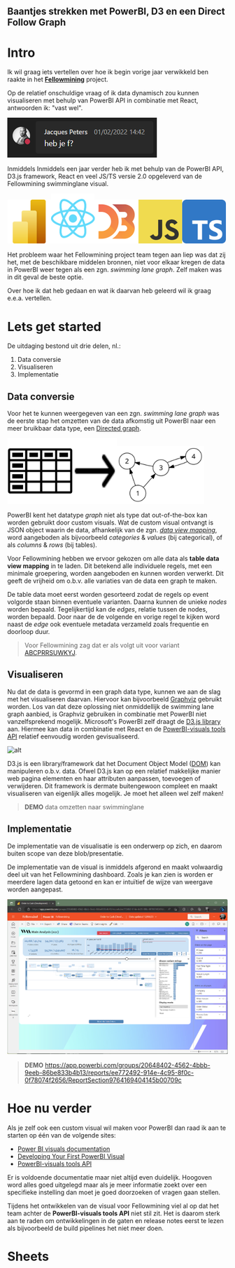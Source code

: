 Baantjes strekken met PowerBI, D3 en een Direct Follow Graph
------------------------------------------------------------

# Intro
Ik wil graag iets vertellen over hoe ik begin vorige jaar verwikkeld ben raakte in het [**Fellowmining**](https://www.fellowmindcompany.com/nl-nl/oplossingen/data-en-ai/fellowmining/) project. 


Op de relatief onschuldige vraag of ik data dynamisch zou kunnen visualiseren met behulp van PowerBI API in combinatie met React, antwoorden ik: "vast wel". 

![hebjeff](./assets/20220201_heb_je_f.png)

Inmiddels Inmiddels een jaar verder heb ik met behulp van de PowerBI API, D3.js framework, React en veel JS/TS versie 2.0 opgeleverd van de Fellowmining swimminglane visual.

<img src="./assets/900px-New_Power_BI_Logo.svg.png" width="100px" /><img src="./assets/react.svg" width="100px" /><img src="./assets/d3.svg" width="100px" /><img src="./assets/JavaScript-logo.png" width="100px" /><img src="./assets/Typescript_logo_2020.png" width="100px" />

Het probleem waar het Fellowmining project team tegen aan liep was dat zij het, met de beschikbare middelen bronnen, niet voor elkaar kregen de data in PowerBI weer tegen als een zgn. _swimming lane graph_. Zelf maken was in dit geval de beste optie. 

Over hoe ik dat heb gedaan en wat ik daarvan heb geleerd wil ik graag e.e.a. vertellen.


# Lets get started
De uitdaging bestond uit drie delen, nl.: 

1. Data conversie
2. Visualiseren
3. Implementatie 

## Data conversie
Voor het te kunnen weergegeven van een zgn. _swimming lane graph_ was de eerste stap  het omzetten van de data afkomstig uit PowerBI naar een meer bruikbaar data type, een [Directed graph](https://en.wikipedia.org/wiki/Directed_graph).

<img src="./assets//table_data.svg" width="150px" /><img src="./assets/right-arrow-48.png" height="150px" width="100px" /><img src="./assets/Directed_graph_no_background.svg" width="200px" />

PowerBI kent het datatype _graph_ niet als type dat out-of-the-box kan worden gebruikt door custom visuals. Wat de custom visual ontvangt is JSON object waarin de data, afhankelijk van de zgn. [_data view mapping_](https://learn.microsoft.com/en-us/power-bi/developer/visuals/dataview-mappings), word aangeboden als bijvoorbeeld _categories_ & _values_ (bij categorical), of als _columns_ & _rows_ (bij tables).

Voor Fellowmining hebben we ervoor gekozen om alle data als **table data view mapping** in te laden. Dit betekend alle individuele regels, met een minimale groepering, worden aangeboden en kunnen worden verwerkt. Dit geeft de vrijheid om o.b.v. alle variaties van de data een graph te maken.

De table data moet eerst worden gesorteerd zodat de regels op event volgorde staan binnen eventuele varianten. Daarna kunnen de unieke _nodes_ worden bepaald. Tegelijkertijd kan de _edges_, relatie tussen de nodes, worden bepaald. Door naar de de volgende en vorige regel te kijken word naast de _edge_ ook eventuele metadata verzameld zoals frequentie en doorloop duur.

> Voor Fellowmining zag dat er als volgt uit voor variant [ABCPRRSUWKYJ](./assets/graph_ABCPRRSUWKYJ.json).


## Visualiseren
Nu dat de data is gevormd in een graph data type, kunnen we aan de slag met het visualiseren daarvan. Hiervoor kan bijvoorbeeld [Graphviz](https://graphviz.org/) gebruikt worden. Los van dat deze oplossing niet onmiddellijk de swimming lane graph aanbied, is Graphviz gebruiken in combinatie met PowerBI niet vanzelfsprekend mogelijk. Microsoft's PowerBI zelf draagt de [D3.js library](https://d3js.org/) aan. Hiermee kan data in combinatie met React en de [PowerBI-visuals tools API](https://github.com/microsoft/PowerBI-visuals-tools) relatief eenvoudig worden gevisualiseerd. 

![alt](https://)

D3.js is een library/framework dat het Document Object Model ([DOM](https://en.wikipedia.org/wiki/Document_Object_Model)) kan manipuleren o.b.v. data. Ofwel D3.js kan op een relatief makkelijke manier web pagina elementen en haar attributen aanpassen, toevoegen of verwijderen. Dit framework is dermate buitengewoon compleet en maakt visualiseren van eigenlijk alles mogelijk. Je moet het alleen wel zelf maken!

> **DEMO** data omzetten naar swimminglane 


## Implementatie
De implementatie van de visualisatie is een onderwerp op zich, en daarom buiten scope van deze blob/presentatie.

De implementatie van de visual is inmiddels afgerond en maakt volwaardig deel uit van het Fellowmining dashboard. Zoals je kan zien is worden er meerdere lagen data getoond en kan er intuïtief de wijze van weergave worden aangepast.

![](.attachments/fellowmining_dashboard_20230418.png)

> **DEMO** https://app.powerbi.com/groups/20648402-4562-4bbb-9eeb-86be833b4b13/reports/ee772492-914e-4c95-8f0c-0f78074f2656/ReportSection9764169404145b00709c


# Hoe nu verder
Als je zelf ook een custom visual wil maken voor PowerBI dan raad ik aan te starten op één van de volgende sites:

* [Power BI visuals documentation](https://learn.microsoft.com/en-us/power-bi/developer/visuals/)
* [Developing Your First PowerBI Visual](https://github.com/PowerBi-Projects/PowerBI-visuals)
* [PowerBI-visuals tools API](https://github.com/microsoft/PowerBI-visuals-tools)

Er is voldoende documentatie maar niet altijd even duidelijk. Hoogoven word alles goed uitgelegd maar als je meer informatie zoekt over een specifieke instelling dan moet je goed doorzoeken of vragen gaan stellen.

Tijdens het ontwikkelen van de visual voor Fellowmining viel al op dat het team achter de **PowerBI-visuals tools API** niet stil zit. Het is daarom sterk aan te raden om ontwikkelingen in de gaten en release notes eerst te lezen als bijvoorbeeld de build pipelines het niet meer doen. 


# Sheets

